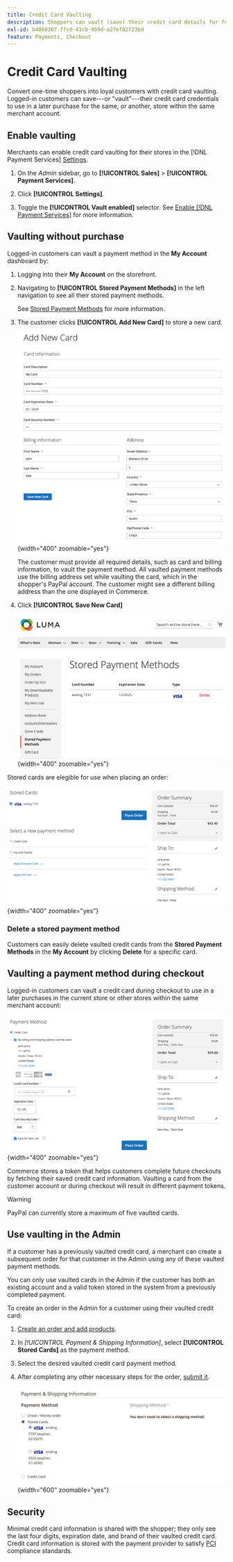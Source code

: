 ```yaml
---
title: Credit Card Vaulting
description: Shoppers can vault (save) their credit card details for future purchases.
exl-id: b4060307-ffcd-41cb-9b9d-a2fef02f23bd
feature: Payments, Checkout
---
```

# Credit Card Vaulting

Convert one-time shoppers into loyal customers with credit card vaulting. Logged-in customers can save---or "vault"---their credit card credentials to use in a later purchase for the same, or another, store within the same merchant account.

## Enable vaulting

Merchants can enable credit card vaulting for their stores in the [!DNL Payment Services] [Settings](settings.md#card-vaulting).

1. On the _Admin_ sidebar, go to **[!UICONTROL Sales]** > **[!UICONTROL Payment Services]**.

1. Click **[!UICONTROL Settings]**.

1. Toggle the **[!UICONTROL Vault enabled]** selector. See [Enable [!DNL Payment Services]](settings.md#enable-payment-services) for more information.

## Vaulting without purchase

Logged-in customers can vault a payment method in the **My Account** dashboard by:

1. Logging into their **My Account** on the storefront.

1. Navigating to **[!UICONTROL Stored Payment Methods]** in the left navigation to see all their stored payment methods.

   See [Stored Payment Methods](https://experienceleague.adobe.com/en/docs/commerce-admin/stores-sales/payments/stored-payment-methods) for more information.

1. The customer clicks **[!UICONTROL Add New Card]** to store a new card.

   ![Add New Card](assets/add-new-card.png){width="400" zoomable="yes"}

   The customer must provide all required details, such as card and billing information, to vault the payment method.
   All vaulted payment methods use the billing address set while vaulting the card, which in the shopper's PayPal account. The customer might see a different billing address than the one displayed in Commerce.

1. Click **[!UICONTROL Save New Card]**

   ![Stored Payment Methods in My Account](assets/stored-payment-methods.png){width="400" zoomable="yes"}

Stored cards are elegible for use when placing an order:

![Use stored credentials for future purchase](assets/use-stored-card.png){width="400" zoomable="yes"}

### Delete a stored payment method

Customers can easily delete vaulted credit cards from the **Stored Payment Methods** in the **My Account** by clicking **Delete** for a specific card.

## Vaulting a payment method during checkout

Logged-in customers can vault a credit card during checkout to use in a later purchases in the current store or other stores within the same merchant account:

![Vault their credit card for later use](assets/save-card-for-later.png){width="400" zoomable="yes"}

Commerce stores a token that helps customers complete future checkouts by fetching their saved credit card information. Vaulting a card from the customer account or during checkout will result in different payment tokens.

>[!WARNING]
>
> PayPal can currently store a maximum of five vaulted cards.

## Use vaulting in the Admin

If a customer has a previously vaulted credit card, a merchant can create a subsequent order for that customer in the Admin using any of these vaulted payment methods.

You can only use vaulted cards in the Admin if the customer has both an existing account and a valid token stored in the system from a previously completed payment.

To create an order in the Admin for a customer using their vaulted credit card:

1. [Create an order and add products](https://experienceleague.adobe.com/docs/commerce-admin/stores-sales/point-of-purchase/assist/customer-account-create-order.html).
1. In _[!UICONTROL Payment & Shipping Information]_, select **[!UICONTROL Stored Cards]** as the payment method.
1. Select the desired vaulted credit card payment method.
1. After completing any other necessary steps for the order, [submit it](https://experienceleague.adobe.com/docs/commerce-admin/stores-sales/point-of-purchase/assist/customer-account-create-order.html?lang=en#step-3%3A-submit-the-order).

   ![Use vaulted credit card in Admin for customer](assets/admin-vaultedcard.png){width="600" zoomable="yes"}

## Security

Minimal credit card information is shared with the shopper; they only see the last four digits, expiration date, and brand of their vaulted credit card. Credit card information is stored with the payment provider to satisfy [PCI](security.md#PCI-compliance) compliance standards.
